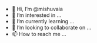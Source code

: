- 👋 Hi, I’m @mishuvaia
- 👀 I’m interested in ...
- 🌱 I’m currently learning ...
- 💞️ I’m looking to collaborate on ...
- 📫 How to reach me ...

<!---
mishuvaia/mishuvaia is a ✨ special ✨ repository because its `README.md` (this file) appears on your GitHub profile.
You can click the Preview link to take a look at your changes.
--->
